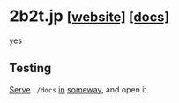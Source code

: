 # 2b2t.jp <small>[\[website\]](https://2b2t.jp) [\[docs\]](https://docs.2b2t.jp)</small>
yes

## Testing
[S](https://www.npmjs.com/package/local-web-server)[e](https://www.npmjs.com/package/superstatic)[r](https://www.npmjs.com/package/ecstatic)[v](https://www.npmjs.com/package/lite-server)[e](https://www.npmjs.com/package/serve) `./docs` [i](https://www.npmjs.com/package/live-server)[n](https://www.npmjs.com/package/http-server) [someway](https://www.npmjs.com/package/docsify-cli), and open it.
